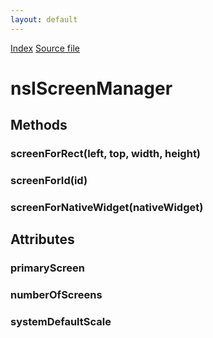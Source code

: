 ```yaml
---
layout: default
---
```

<div id='links'><a href="../index.html">Index</a>
<a href="http://dxr.mozilla.org/mozilla-central/source/widget/nsIScreenManager.idl">Source file</a>
</div>

# nsIScreenManager #

## Methods ##

### screenForRect(left, top, width, height) ###

### screenForId(id) ###

### screenForNativeWidget(nativeWidget) ###

## Attributes ##

### primaryScreen ###

### numberOfScreens ###

### systemDefaultScale ###
